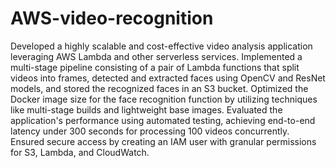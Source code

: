 # AWS-video-recognition

Developed a highly scalable and cost-effective video analysis application leveraging AWS Lambda and other serverless services. Implemented a multi-stage pipeline consisting of a pair of Lambda functions that split videos into frames, detected and extracted faces using OpenCV and ResNet models, and stored the recognized faces in an S3 bucket. Optimized the Docker image size for the face recognition function by utilizing techniques like multi-stage builds and lightweight base images. Evaluated the application's performance using automated testing, achieving end-to-end latency under 300 seconds for processing 100 videos concurrently. Ensured secure access by creating an IAM user with granular permissions for S3, Lambda, and CloudWatch.
